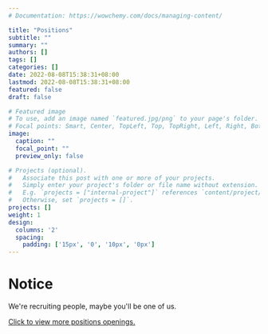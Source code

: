 ```yaml
---
# Documentation: https://wowchemy.com/docs/managing-content/

title: "Positions"
subtitle: ""
summary: ""
authors: []
tags: []
categories: []
date: 2022-08-08T15:38:31+08:00
lastmod: 2022-08-08T15:38:31+08:00
featured: false
draft: false

# Featured image
# To use, add an image named `featured.jpg/png` to your page's folder.
# Focal points: Smart, Center, TopLeft, Top, TopRight, Left, Right, BottomLeft, Bottom, BottomRight.
image:
  caption: ""
  focal_point: ""
  preview_only: false

# Projects (optional).
#   Associate this post with one or more of your projects.
#   Simply enter your project's folder or file name without extension.
#   E.g. `projects = ["internal-project"]` references `content/project/deep-learning/index.md`.
#   Otherwise, set `projects = []`.
projects: []
weight: 1
design:
  columns: '2'
  spacing:
    padding: ['15px', '0', '10px', '0px']
---
```


# Notice

We're recruiting people, maybe you'll be one of us. 

[Click to view more positions openings.](/author/this-could-be-you/)
